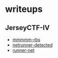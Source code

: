 # writeups

## JerseyCTF-IV

- [mmmmm-rbs](https://github.com/brandeis-cybersecurity-club/writeups/blob/main/JerseyCTF-IV/mmmmm-rbs.md)
- [netrunner-detected](https://github.com/brandeis-cybersecurity-club/writeups/blob/main/JerseyCTF-IV/netrunner-detected.md)
- [runner-net](https://github.com/brandeis-cybersecurity-club/writeups/blob/main/JerseyCTF-IV/runner-net.md)
